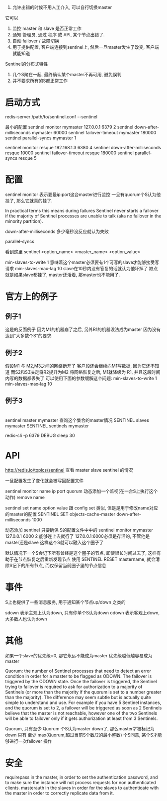 1. 允许出错的时候不用人工介入, 可以自行切换master

它可以
1. 监控 master 和 slave 是否正常工作
2. 通知 管理员, 通过 程序 或 API, 某个节点出错了.
3. 自动 failover / 故障切换
4. 用于提供配置, 客户端连接到sentinel上, 然后一旦master发生了改变, 客户端就能知道

Sentinel的分布式特性
1. 几个S聚在一起, 最终确认某个master不再可用, 避免误判
2. 并不要求所有的S都正常工作

# 启动方式 #
redis-server /path/to/sentinel.conf --sentinel

最小的配置
sentinel monitor mymaster 127.0.0.1 6379 2
sentinel down-after-milliseconds mymaster 60000
sentinel failover-timeout mymaster 180000
sentinel parallel-syncs mymaster 1

sentinel monitor resque 192.168.1.3 6380 4
sentinel down-after-milliseconds resque 10000
sentinel failover-timeout resque 180000
sentinel parallel-syncs resque 5

# 配置 #
sentinel monitor <master-group-name> <ip> <port> <quorum>
表示要最ip:port这台master进行监控
一旦有quorum个S认为他挂了, 那么它就真的挂了.

In practical terms this means during failures Sentinel never starts a failover if the majority of Sentinel processes are unable to talk (aka no failover in the minority partition).


down-after-milliseconds
多少毫秒没反应就认为失败

parallel-syncs



看到这里 sentinel <option_name> <master_name> <option_value>

min-slaves-to-write 1 意味着这个master必须要有1个可写的slave才能够接受写请求
min-slaves-max-lag 10 slave在10秒内没有答复的话就认为他坏掉了
缺点就是如果slave都挂了, master还活着, 那master也不能用了.

# 官方上的例子 #
## 例子1 ##
这是的反面例子
因为M1的机器崩了之后, 另外R1的机器没法成为master
因为没有达到"大多数个S"的要求.

## 例子2 ##
假设M1 与 M2,M3之间的网络断开了
客户段还会继续向M1写数据, 因为它还不知道
而S2和S3决定将R2提升为M2
将网络恢复之后, M1就降级为 R1, 并且这段时间内写的数据都丢失了
可以使用下面的参数缓解这个问题:
min-slaves-to-write 1
min-slaves-max-lag 10

## 例子3 ##

#  #

sentinel master mymaster 查询这个集合的master情况
SENTINEL slaves mymaster
SENTINEL sentinels mymaster


redis-cli -p 6379 DEBUG sleep 30

# API #
http://redis.io/topics/sentinel
查看 master slave sentinel 的情况

一旦配置发生了变化就会被写回配置文件

sentinel monitor name ip port quorum 动态添加一个监视(在一台S上执行这个动作)
remove name

sentinel set name option value
跟 config set 类似, 但是是用于修改name对应的master的配置
SENTINEL SET objects-cache-master down-after-milliseconds 1000

动态添加 sentinel
只要确保 S的配置文件中中的 sentinel monitor mymaster 127.0.0.1 6000 2 能够连上去就行了
127.0.0.1:6000必须是存活的, 不管他是master还是slave
这样这个S就可以融入这个圈子了


默认情况下一个S会记下所有曾经是这个圈子的节点, 即使很长时间过去了, 这样有助于在节点恢复之后重新发现节点
使用 SENTINEL RESET mastername, 就会清除S记下的所有节点, 而仅保留当前圈子里的节点信息

# 事件 #
S上也提供了一些消息服务, 用于通知某个节点up/down 之类的

sdown 表示主观上认为down, 只有你单个S认为down
odown 表示客观上down, 大多数人也认为down

# 其他 #
如果一个slave的优先级=0, 那它永远不能成为master
优先级越低越容易成为master

Quorum: the number of Sentinel processes that need to detect an error condition in order for a master to be flagged as ODOWN.
The failover is triggered by the ODOWN state.
Once the failover is triggered, the Sentinel trying to failover is required to ask for authorization to a majority of Sentinels (or more than the majority if the quorum is set to a number greater than the majority).
The difference may seem subtle but is actually quite simple to understand and use. For example if you have 5 Sentinel instances, and the quorum is set to 2, a failover will be triggered as soon as 2 Sentinels believe that the master is not reachable, however one of the two Sentinels will be able to failover only if it gets authorization at least from 3 Sentinels.

Quorum, 只有至少 Quorum 个S认为master down了, 那么master才被标记为down
只有 至少 max(Quorum,超过当前S个数/2的最小整数) 个S同意, 某个S才能够进行一次failover 操作


# 安全 #
requirepass in the master, in order to set the authentication password, and to make sure the instance will not process requests for non authenticated clients.
masterauth in the slaves in order for the slaves to authenticate with the master in order to correctly replicate data from it.
